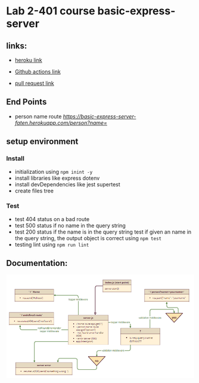 # Lab 2-401 course basic-express-server

## links:
- [heroku link](https://basic-express-server-faten.herokuapp.com/)

- [Github actions link](https://github.com/Fatensamman/basic-express-server/actions)

- [pull request link](https://github.com/Fatensamman/basic-express-server/pull/1)

## End Points
-  person name route *https://basic-express-server-faten.herokuapp.com/person?name=<yourname>*

## setup  environment

### Install
- initialization using  `npm inint -y`
- install libraries like express dotenv
- install devDependencies like jest supertest
- create files tree

### Test
- test 404 status  on a bad route
- test 500 status if no name in the query string
- test 200 status if the name is in the query string
test if given an name in the query string, the output object is correct
 using `npm test `
 - testing lint using `npm run lint`

 ## Documentation:
 ![UML](2.PNG)
